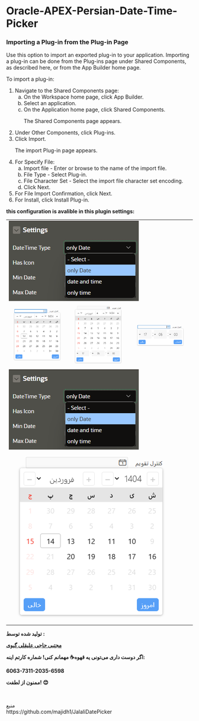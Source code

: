 # Oracle-APEX-Persian-Date-Time-Picker
<div class="props_rev_3">

<h3 class="sect3"><span class="enumeration_section"></span>Importing a Plug-in from the Plug-in Page</h3>
               <div>
                  <div class="p">Use this option to import an exported plug-in to your application. Importing a plug-in can be done from the Plug-ins page under Shared Components, as described here, or from the <span>App Builder</span> home page.
                  </div>
                  <!-- class="section" -->
                  <div class="section">
                     <p>To import a plug-in:</p>
                  </div>
                  <!-- class="section" -->
                  <ol>
                     <li class="stepexpand"><span>Navigate to the Shared Components page:</span><ol type="a">
                           <li class="substepexpand"><span>On the Workspace home page, click <span><span class="uicontrol bold">App Builder</span></span>.</span></li>
                           <li class="substepexpand"><span>Select an application. </span></li>
                           <li class="substepexpand"><span>On the Application home page, click <span class="uicontrol bold">Shared Components</span>.</span><div>
                                 <p>The Shared Components page appears. </p>
                              </div>
                           </li>
                        </ol>
                     </li>
                     <li class="stepexpand"><span>Under Other Components, click <span class="uicontrol bold">Plug-ins</span>.</span></li>
                     <li class="stepexpand"><span>Click <span class="uicontrol bold">Import</span>. </span><div>
                           <p>The import Plug-in page appears.</p>
                        </div>
                     </li>
                     <li class="stepexpand"><span>For Specify File:</span><ol type="a">
                           <li><span>Import file - Enter or browse to the name of the import file.</span></li>
                           <li><span>File Type - Select <span class="uicontrol bold">Plug-in</span>.</span></li>
                           <li><span>File Character Set - Select the import file character set encoding.</span></li>
                           <li><span>Click <span class="uicontrol bold">Next</span>.</span></li>
                        </ol>
                     </li>
                     <li class="stepexpand"><span>For File Import Confirmation, click <span class="uicontrol bold">Next</span>.</span></li>
                     <li class="stepexpand"><span>For Install, click <span class="uicontrol bold">Install Plug-in</span>.</span></li>
                  </ol>
               </div>
            </div>
<div>
<strong>this configuration is avalible in this plugin settings:</strong>
	
<table><tr><td colspan="3">
	<img src="https://github.com/mojtabagivi/Oracle-APEX-Persian-Date-Time-Picker/blob/main/images/configuration1.png">
</td></tr>
<tr>
	<td><img src="https://github.com/mojtabagivi/Oracle-APEX-Persian-Date-Time-Picker/blob/main/images/control-ui1.png"></td>
	<td><img src="https://github.com/mojtabagivi/Oracle-APEX-Persian-Date-Time-Picker/blob/main/images/control-ui2.png"></td>
	<td><img src="https://github.com/mojtabagivi/Oracle-APEX-Persian-Date-Time-Picker/blob/main/images/control-ui3.png"></td>
</tr>
<tr>
	<td colspan="3">
		<img src="https://github.com/mojtabagivi/Oracle-APEX-Persian-Date-Time-Picker/blob/main/images/configuration1.png">
	</td>
</tr>
<tr>
	<td colspan="3">
		<img src="https://github.com/mojtabagivi/Oracle-APEX-Persian-Date-Time-Picker/blob/main/images/control-ui4.png"> 
	</td>
</tr>

</table>

</div>

<p><strong>تولید شده توسط : </strong></p>
<p><strong><a href="https://mojtabagivi.github.io/"  target="_blank">مجتبی حاجی علیقلی گیوی</a></strong></p>
<p><strong>اگر دوست داری می‌تونی یه قهوه☕ مهمانم کنی! شماره کارتم اینه:</strong></p>
<p><strong>6063-7311-2035-6598</strong></p>
<p><strong>ممنون از لطفت! 😊</strong></p>
</br>
<p>
<div>منبع</div>
https://github.com/majidh1/JalaliDatePicker
</p>
